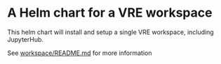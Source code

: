 # A Helm chart for a VRE workspace
This helm chart will install and setup a single VRE workspace, including JupyterHub. 

See [workspace/README.md](/charts/workspace/README.md) for more information
